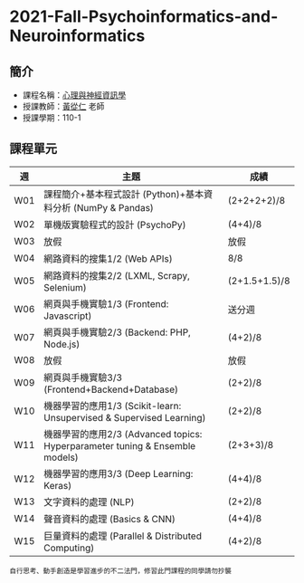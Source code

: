 # 2021-Fall-Psychoinformatics-and-Neuroinformatics
## 簡介
* 課程名稱：[心理與神經資訊學](https://coursemap.aca.ntu.edu.tw/course_map_all/course.php?code=227+U9340)
* 授課教師：[黃從仁](http://www.psy.ntu.edu.tw/index.php/members/faculty/fulltime-faculty/302-huang-tsung-ren) 老師
* 授課學期：110-1
 
## 課程單元
|週|主題|成績|
|----|----|----|
|W01|課程簡介+基本程式設計 (Python)+基本資料分析 (NumPy &amp; Pandas)|(2+2+2+2)/8|
|W02|單機版實驗程式的設計 (PsychoPy)|(4+4)/8|
|W03|放假|放假|
|W04|網路資料的搜集1/2 (Web APIs)|8/8|
|W05|網路資料的搜集2/2 (LXML, Scrapy, Selenium)|(2+1.5+1.5)/8|
|W06|網頁與手機實驗1/3 (Frontend: Javascript) |送分週|
|W07|網頁與手機實驗2/3 (Backend: PHP, Node.js)|(4+2)/8|
|W08|放假|放假|
|W09|網頁與手機實驗3/3 (Frontend+Backend+Database)|(2+2)/8|
|W10|機器學習的應用1/3 (Scikit-learn: Unsupervised & Supervised Learning)|(2+2)/8|
|W11|機器學習的應用2/3 (Advanced topics: Hyperparameter tuning &amp; Ensemble models)|(2+3+3)/8|
|W12|機器學習的應用3/3 (Deep Learning: Keras)|(4+4)/8|
|W13|文字資料的處理 (NLP)|(2+2)/8|
|W14|聲音資料的處理 (Basics & CNN)|(4+4)/8|
|W15|巨量資料的處理 (Parallel &amp; Distributed Computing) |(4+2)/8|

    自行思考、動手創造是學習進步的不二法門，修習此門課程的同學請勿抄襲
